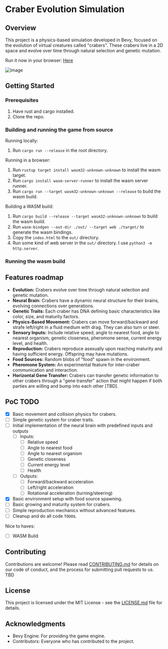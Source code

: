 # Craber Evolution Simulation

## Overview
This project is a physics-based simulation developed in Bevy, focused on the evolution of virtual creatures called "crabers". These crabers live in a 2D space and evolve over time through natural selection and genetic mutation.

Run it now in your browser: [Here](https://ashirviskas.github.io/)

![image](https://github.com/ashirviskas/crabers/assets/11985242/305bbd40-010a-4609-90fa-cf8abb4da18a)



## Getting Started
### Prerequisites

1. Have rust and cargo installed.
2. Clone the repo.


### Building and running the game from source

Running locally:

1. Run `cargo run --release` in the root directory.

Running in a browser:

1. Run `rustup target install wasm32-unknown-unknown` to install the wasm target.
2. Run `cargo install wasm-server-runner` to install the wasm server runner.
3. Run `cargo run --target wasm32-unknown-unknown --release` to build the wasm build.

Building a WASM build:
1. Run `cargo build --release --target wasm32-unknown-unknown` to build the wasm build.
2. Run `wasm-bindgen --out-dir ./out/ --target web ./target/` to generate the wasm bindings.
3. Copy the `index.html` to the `out/` directory.
4. Run some kind of web server in the `out/` directory. I use `python3 -m http.server`.



### Running the wasm build



## Features roadmap
- **Evolution:** Crabers evolve over time through natural selection and genetic mutation.
- **Neural Brain:** Crabers have a dynamic neural structure for their brains, evolving connections over generations.
- **Genetic Traits:** Each craber has DNA defining basic characteristics like color, size, and maturity factors.
- **Physics-Based Movement:** Crabers can move forward/backward and strafe left/right in a fluid medium with drag. They can also turn or steer.
- **Sensory Inputs:** Include relative speed, angle to nearest food, angle to nearest organism, genetic closeness, pheromone sense, current energy level, and health.
- **Reproduction:** Crabers reproduce asexually upon reaching maturity and having sufficient energy. Offspring may have mutations.
- **Food Sources:** Random blobs of "food" spawn in the environment.
- **Pheromone System:** An experimental feature for inter-craber communication and interaction.
- **Horizontal Gene Transfer:** Crabers can transfer genetic information to other crabers through a "gene transfer" action that might happen if both parties are willing and bump into each other [TBD].

## PoC TODO
- [x] Basic movement and collision physics for crabers.
- [ ] Simple genetic system for craber traits.
- [ ] Initial implementation of the neural brain with predefined inputs and outputs
  - [ ] Inputs:
    - [ ] Relative speed
    - [ ] Angle to nearest food
    - [ ] Angle to nearest organism
    - [ ] Genetic closeness
    - [ ] Current energy level
    - [ ] Health
  - [ ] Outputs:
    - [ ] Forward/backward acceleration
    - [ ] Left/right acceleration
    - [ ] Rotational acceleration (turning/steering)
- [x] Basic environment setup with food source spawning.
- [ ] Basic growing and maturity system for crabers.
- [ ] Simple reproduction mechanics without advanced features.
- [ ] Cleanup and do all code `TODO`s.

Nice to haves:
- [ ] WASM Build

## Contributing
Contributions are welcome! Please read [CONTRIBUTING.md](./CONTRIBUTING.md) for details on our code of conduct, and the process for submitting pull requests to us. TBD

## License
This project is licensed under the MIT License - see the [LICENSE.md](LICENSE.md) file for details.

## Acknowledgments
- Bevy Engine: For providing the game engine.
- Contributors: Everyone who has contributed to the project.
